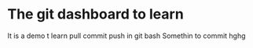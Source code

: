 # The git dashboard to learn

It is a demo t learn pull commit push in git bash
Somethin to commit
hghg
